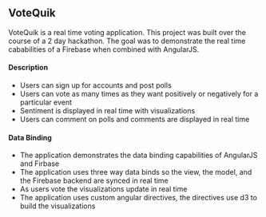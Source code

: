 ## VoteQuik

VoteQuik is a real time voting application. This project was built over the course of a 2 day
hackathon. The goal was to demonstrate the real time cababilities of a Firebase
when combined with AngularJS. 

#### Description
* Users can sign up for accounts and post polls
* Users can vote as many times as they want positively or negatively for a particular event
* Sentiment is displayed in real time with visualizations 
* Users can comment on polls and comments are displayed in real time

#### Data Binding
* The application demonstrates the data binding capabilities of AngularJS and Firbase
* The application uses three way data binds so the view, the model, and the Firebase backend are synced in real time
* As users vote the visualizations update in real time
* The application uses custom angular directives, the directives use d3 to build the visualizations